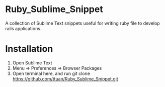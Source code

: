 # Ruby_Sublime_Snippet
A collection of Sublime Text snippets useful for writing ruby file to develop rails applications.

# Installation
1. Open Sublime Text
2. Menu => Preferences => Browser Packages
3. Open terminal here, and run
git clone https://github.com/ttuan/Ruby_Sublime_Snippet.git
